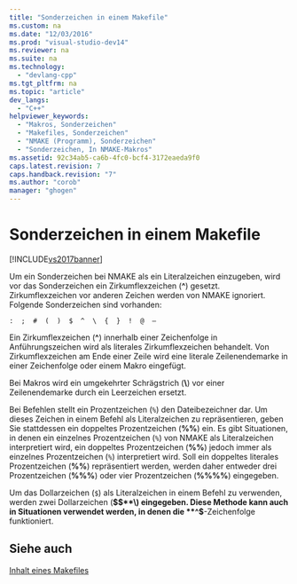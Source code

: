 ```yaml
---
title: "Sonderzeichen in einem Makefile"
ms.custom: na
ms.date: "12/03/2016"
ms.prod: "visual-studio-dev14"
ms.reviewer: na
ms.suite: na
ms.technology: 
  - "devlang-cpp"
ms.tgt_pltfrm: na
ms.topic: "article"
dev_langs: 
  - "C++"
helpviewer_keywords: 
  - "Makros, Sonderzeichen"
  - "Makefiles, Sonderzeichen"
  - "NMAKE (Programm), Sonderzeichen"
  - "Sonderzeichen, In NMAKE-Makros"
ms.assetid: 92c34ab5-ca6b-4fc0-bcf4-3172eaeda9f0
caps.latest.revision: 7
caps.handback.revision: "7"
ms.author: "corob"
manager: "ghogen"
---
```

# Sonderzeichen in einem Makefile
[!INCLUDE[vs2017banner](../assembler/inline/includes/vs2017banner.md)]

Um ein Sonderzeichen bei NMAKE als ein Literalzeichen einzugeben, wird vor das Sonderzeichen ein Zirkumflexzeichen \(**^**\) gesetzt.  Zirkumflexzeichen vor anderen Zeichen werden von NMAKE ignoriert.  Folgende Sonderzeichen sind vorhanden:  
  
 `:  ;  #  (  )  $  ^  \  {  }  !  @  —`  
  
 Ein Zirkumflexzeichen \(**^**\) innerhalb einer Zeichenfolge in Anführungszeichen wird als literales Zirkumflexzeichen behandelt.  Von Zirkumflexzeichen am Ende einer Zeile wird eine literale Zeilenendemarke in einer Zeichenfolge oder einem Makro eingefügt.  
  
 Bei Makros wird ein umgekehrter Schrägstrich \(**\\**\) vor einer Zeilenendemarke durch ein Leerzeichen ersetzt.  
  
 Bei Befehlen stellt ein Prozentzeichen \(`%`\) den Dateibezeichner dar.  Um dieses Zeichen in einem Befehl als Literalzeichen zu repräsentieren, geben Sie stattdessen ein doppeltes Prozentzeichen \(**%%**\) ein.  Es gibt Situationen, in denen ein einzelnes Prozentzeichen \(`%`\) von NMAKE als Literalzeichen interpretiert wird, ein doppeltes Prozentzeichen \(**%%**\) jedoch immer als einzelnes Prozentzeichen \(`%`\) interpretiert wird.  Soll ein doppeltes literales Prozentzeichen \(**%%**\) repräsentiert werden, werden daher entweder drei Prozentzeichen \(**%%%**\) oder vier Prozentzeichen \(**%%%%**\) eingegeben.  
  
 Um das Dollarzeichen \(`$`\) als Literalzeichen in einem Befehl zu verwenden, werden zwei Dollarzeichen \(**$$**\) eingegeben.  Diese Methode kann auch in Situationen verwendet werden, in denen die **^$**\-Zeichenfolge funktioniert.  
  
## Siehe auch  
 [Inhalt eines Makefiles](../build/contents-of-a-makefile.md)